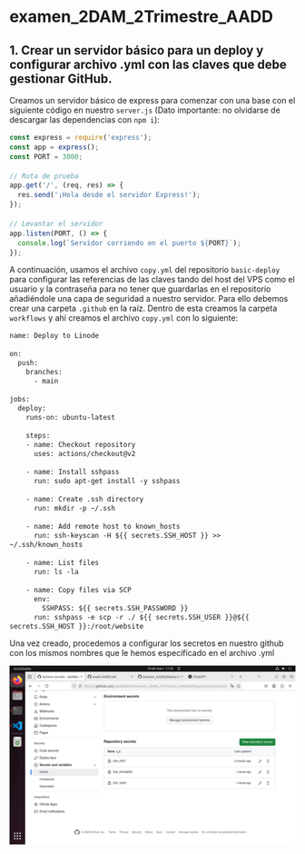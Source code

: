 # examen_2DAM_2Trimestre_AADD

## 1. Crear un servidor básico para un deploy y configurar archivo .yml con las claves que debe gestionar GitHub.

Creamos un servidor básico de express para comenzar con una base con el siguiente código en nuestro `server.js` (Dato importante: no olvidarse de descargar las dependencias con `npm i`):

```Javascript
const express = require('express');
const app = express();
const PORT = 3000;

// Ruta de prueba
app.get('/', (req, res) => {
  res.send('¡Hola desde el servidor Express!');
});

// Levantar el servidor
app.listen(PORT, () => {
  console.log(`Servidor corriendo en el puerto ${PORT}`);
});
```

A continuación, usamos el archivo `copy.yml` del repositorio `basic-deploy` para configurar las referencias de las claves tando del host del VPS como el usuario y la contraseña para no tener que guardarlas en el repositorio añadiéndole una capa de seguridad a nuestro servidor.
Para ello debemos crear una carpeta `.github` en la raíz. Dentro de esta creamos la carpeta `workflows` y ahí creamos el archivo `copy.yml` con lo siguiente:

```YML
name: Deploy to Linode

on:
  push:
    branches:
      - main

jobs:
  deploy:
    runs-on: ubuntu-latest

    steps:
    - name: Checkout repository
      uses: actions/checkout@v2

    - name: Install sshpass
      run: sudo apt-get install -y sshpass

    - name: Create .ssh directory
      run: mkdir -p ~/.ssh

    - name: Add remote host to known_hosts
      run: ssh-keyscan -H ${{ secrets.SSH_HOST }} >> ~/.ssh/known_hosts

    - name: List files
      run: ls -la

    - name: Copy files via SCP
      env:
        SSHPASS: ${{ secrets.SSH_PASSWORD }}
      run: sshpass -e scp -r ./ ${{ secrets.SSH_USER }}@${{ secrets.SSH_HOST }}:/root/website
```

Una vez creado, procedemos a configurar los secretos en nuestro github con los mismos nombres que le hemos especificado en el archivo .yml

![alt text](captura_secretos.png)